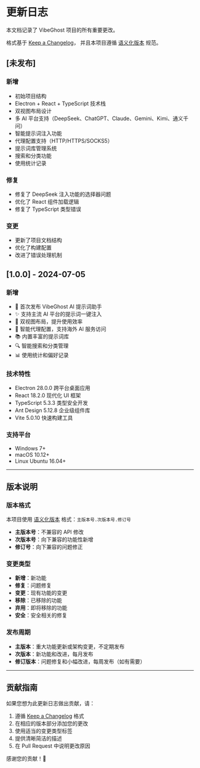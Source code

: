 # 更新日志

本文档记录了 VibeGhost 项目的所有重要更改。

格式基于 [Keep a Changelog](https://keepachangelog.com/zh-CN/1.0.0/)，
并且本项目遵循 [语义化版本](https://semver.org/lang/zh-CN/) 规范。

## [未发布]

### 新增
- 初始项目结构
- Electron + React + TypeScript 技术栈
- 双视图布局设计
- 多 AI 平台支持（DeepSeek、ChatGPT、Claude、Gemini、Kimi、通义千问）
- 智能提示词注入功能
- 代理配置支持（HTTP/HTTPS/SOCKS5）
- 提示词库管理系统
- 搜索和分类功能
- 使用统计记录

### 修复
- 修复了 DeepSeek 注入功能的选择器问题
- 优化了 React 组件加载逻辑
- 修复了 TypeScript 类型错误

### 变更
- 更新了项目文档结构
- 优化了构建配置
- 改进了错误处理机制

## [1.0.0] - 2024-07-05

### 新增
- 🎉 首次发布 VibeGhost AI 提示词助手
- ✨ 支持主流 AI 平台的提示词一键注入
- 🚀 双视图布局，提升使用效率
- 🔧 智能代理配置，支持海外 AI 服务访问
- 📚 内置丰富的提示词库
- 🔍 智能搜索和分类管理
- 📊 使用统计和偏好记录

### 技术特性
- Electron 28.0.0 跨平台桌面应用
- React 18.2.0 现代化 UI 框架
- TypeScript 5.3.3 类型安全开发
- Ant Design 5.12.8 企业级组件库
- Vite 5.0.10 快速构建工具

### 支持平台
- Windows 7+
- macOS 10.12+
- Linux Ubuntu 16.04+

---

## 版本说明

### 版本格式
本项目使用 [语义化版本](https://semver.org/lang/zh-CN/) 格式：`主版本号.次版本号.修订号`

- **主版本号**：不兼容的 API 修改
- **次版本号**：向下兼容的功能性新增
- **修订号**：向下兼容的问题修正

### 变更类型
- **新增**：新功能
- **修复**：问题修复
- **变更**：现有功能的变更
- **移除**：已移除的功能
- **弃用**：即将移除的功能
- **安全**：安全相关的修复

### 发布周期
- **主版本**：重大功能更新或架构变更，不定期发布
- **次版本**：新功能和改进，每月发布
- **修订版本**：问题修复和小幅改进，每周发布（如有需要）

---

## 贡献指南

如果您想为此更新日志做出贡献，请：

1. 遵循 [Keep a Changelog](https://keepachangelog.com/zh-CN/1.0.0/) 格式
2. 在相应的版本部分添加您的更改
3. 使用适当的变更类型标签
4. 提供清晰简洁的描述
5. 在 Pull Request 中说明更改原因

感谢您的贡献！🙏 